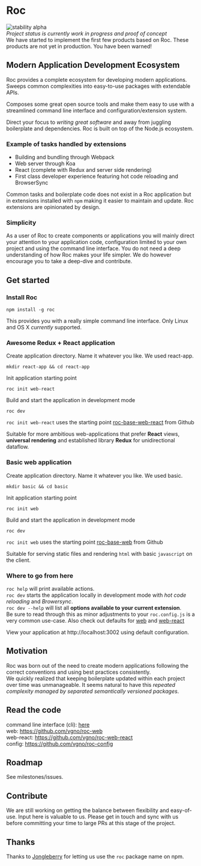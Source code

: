 # Roc
![stability alpha](https://img.shields.io/badge/stability-alpha-red.svg)  
_Project status is currently work in progress and proof of concept_  
We have started to implement the first few products based on Roc. These products are not yet in production. You have been warned!

## Modern Application Development Ecosystem
Roc provides a complete ecosystem for developing modern applications.  
Sweeps common complexities into easy-to-use packages with extendable APIs.

Composes some great open source tools and make them easy to use with a streamlined command line interface and configuration/extension system.  

Direct your focus to _writing great software_ and away from juggling boilerplate and dependencies. Roc is built on top of the Node.js ecosystem.

### Example of tasks handled by extensions
- Building and bundling through Webpack
- Web server through Koa
- React (complete with Redux and server side rendering)
- First class developer experience featuring hot code reloading and BrowserSync

Common tasks and boilerplate code does not exist in a Roc application but in extensions installed with `npm` making it easier to maintain and update. Roc extensions are opinionated by design.

### Simplicity
As a user of Roc to create components or applications you will mainly direct your attention to your application code, configuration limited to your own project and using the command line interface. You do not need a deep understanding of how Roc makes your life simpler. We do however encourage you to take a deep-dive and contribute.

## Get started
### Install Roc
```
npm install -g roc
```

This provides you with a really simple command line interface. Only Linux and OS X _currently_ supported.

### Awesome Redux + React application
Create application directory. Name it whatever you like. We used react-app.

```
mkdir react-app && cd react-app
```
Init application starting point
```
roc init web-react
```

Build and start the application in development mode
```
roc dev
```

`roc init web-react` uses the starting point [roc-base-web-react]("https://github.com/vgno/roc-base-web") from Github  

Suitable for more ambitious web-applications that prefer **React** views, **universal rendering** and established library **Redux** for unidirectional dataflow.  


### Basic web application
Create application directory. Name it whatever you like. We used basic.

```
mkdir basic && cd basic
```
Init application starting point
```
roc init web
```

Build and start the application in development mode
```
roc dev
```

`roc init web` uses the starting point [roc-base-web]("https://github.com/vgno/roc-base-web") from Github  

Suitable for serving static files and rendering `html` with basic `javascript` on the client.  

### Where to go from here
`roc help` will print available actions.  
`roc dev` starts the application locally in development mode with _hot code reloading_ and _Browersync_.  
`roc dev --help` will list all **options available to your current extension**.  
Be sure to read through this as minor adjustments to your `roc.config.js` is a very common use-case. Also check out defaults for [web]("https://github.com/vgno/roc-web/blob/master/src/roc/config/roc.config.js") and [web-react]("https://github.com/vgno/roc-web-react/blob/master/src/roc/config/roc.config.js")  

View your application at http://localhost:3002 using default configuration.

## Motivation
Roc was born out of the need to create modern applications following the correct conventions and using best practices consistently.  
We quickly realized that keeping boilerplate updated within each project over time was unmanageable. It seems natural to have this _repeated complexity managed by separated semantically versioned packages_.

## Read the code
command line interface (cli): [here]("https://github.com/vgno/roc")  
web: https://github.com/vgno/roc-web  
web-react: https://github.com/vgno/roc-web-react  
config: https://github.com/vgno/roc-config

## Roadmap
See milestones/issues.

## Contribute
We are still working on getting the balance between flexibility and easy-of-use. Input here is valuable to us. Please get in touch and sync with us before committing your time to large PRs at this stage of the project.

## Thanks

Thanks to [Jongleberry](https://github.com/jonathanong) for letting us use the `roc` package name on npm.
